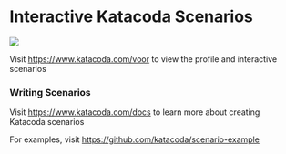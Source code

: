 # Interactive Katacoda Scenarios

[![](http://shields.katacoda.com/katacoda/voor/count.svg)](https://www.katacoda.com/voor "Get your profile on Katacoda.com")

Visit https://www.katacoda.com/voor to view the profile and interactive scenarios

### Writing Scenarios
Visit https://www.katacoda.com/docs to learn more about creating Katacoda scenarios

For examples, visit https://github.com/katacoda/scenario-example
